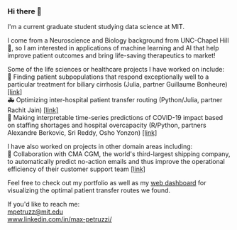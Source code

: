 ### Hi there 👋  

I'm a current graduate student studying data science at MIT.  

I come from a Neuroscience and Biology background from UNC-Chapel Hill 🐏, so I am interested in applications of machine learning and AI that help improve patient outcomes and bring life-saving therapeutics to market!  

Some of the life sciences or healthcare projects I have worked on include:  
💊 Finding patient subpopulations that respond exceptionally well to a particular treatment for biliary cirrhosis (Julia, partner Guillaume Bonheure) [[link]](https://github.com/max-petruzzi/ML-Exceptional-Drug-Responders-Project)  
🚑 Optimizing inter-hospital patient transfer routing (Python/Julia, partner Rachit Jain) [[link]](https://github.com/rachit-0032/Patient-Transfer-Optimization)  
🏥 Making interpretable time-series predictions of COVID-19 impact based on staffing shortages and hospital overcapacity (R/Python, partners Alexandre Berkovic, Sri Reddy, Osho Yonzon) [[link]](https://github.com/alexandreberkovic/Analytics-Edge)

I have also worked on projects in other domain areas including:  
🚢 Collaboration with CMA CGM, the world's third-largest shipping company, to automatically predict no-action emails and thus improve the operational efficiency of their customer support team [[link]](https://github.com/victor-radermecker/AnalyticsLab_Project)

Feel free to check out my portfolio as well as my [web dashboard](https://max-petruzzi.github.io/) for visualizing the optimal patient transfer routes we found.

If you'd like to reach me:  
mpetruzz@mit.edu  
www.linkedin.com/in/max-petruzzi/  

<!--
**max-petruzzi/max-petruzzi** is a ✨ _special_ ✨ repository because its `README.md` (this file) appears on your GitHub profile.

Here are some ideas to get you started:

- 🔭 I’m currently working on ...
- 🌱 I’m currently learning ...
- 👯 I’m looking to collaborate on ...
- 🤔 I’m looking for help with ...
- 💬 Ask me about ...
- 📫 How to reach me: ...
- 😄 Pronouns: ...
- ⚡ Fun fact: ...
-->
